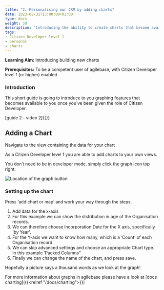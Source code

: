 ```yaml
---
title: "2. Personalising our CRM by adding charts"
date: 2023-08-31T13:00:00+01:00
type: docs
weight: 30
description: "Introducing the ability to create charts that become available to you once you’ve been given the role of Citizen Developer"
tags:
- Citizen Developer level 1
- personal 
- charts
---
```

**Learning Aim:**  Introducing building new charts

**Prerequisites:** To be a competent user of agilebase, with Citizen Developer level 1 (or higher) enabled

### Introduction
This short guide is going to introduce to you graphing features that becomes available to you once you’ve been given the role of Citizen Developer.

[guide 2 - video 2]{{<youtube id="wxbsluxCkCU">}}

## Adding a Chart 
Navigate to the view containing the data for your chart

As a Citizen Developer level 1 you are able to add charts to your own views.

You don’t need to be in developer mode, simply click the graph icon top right.

![Location of the graph button](/graph-button.png)

### Setting up the chart
Press ‘add chart or map’ and work your way through the steps.

1) Add data for the x-axis
2) For this example we can show the distribution in age of the Organisation records.
3) We can therefore choose Incorporation Date for the X axis, specifically 'by Year'.
4) For the Y-axis we want to know how many, which is a ‘Count’ of each Organisation record.
5) We can skip advanced settings and choose an appropriate Chart type. In this example ‘Packed Columns”
6) Finally we can change the name of the chart, and press save. 

Hopefully a picture says a thousand words as we look at the graph!

For more information about graphs in agilebase please have a look at [docs charting]({{<relref "/docs/charting">}}) 

